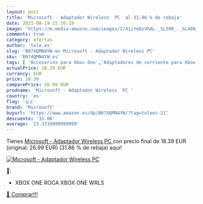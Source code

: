 ```yaml
---
layout: post
title: 'Microsoft - Adaptador Wireless  PC  al 31.86 % de rebaja'
date: 2021-08-19 15:16:19
image: 'https://m.media-amazon.com/images/I/41iYeBzVhAL._SL500_._SL400_.jpg'
comments: true
category: ofertas
author: 'tole.es'
slug: 'B074QMN4YW-es Microsoft - Adaptador Wireless PC'
sku: 'B074QMN4YW-es'
tags: [ 'Accesorios para Xbox One','Adaptadores de corriente para Xbox One','Cables y adaptadores de corriente para Xbox One','Hardware y juegos para Xbox One','Videojuegos','microsoft', ]
actualPrice: 18.39 EUR
currency: EUR
price: 18.39
comparePrice: 26.99 EUR
prodname: 'Microsoft - Adaptador Wireless  PC '
country: 'es'
flag: '🇪🇸'
brand: 'Microsoft'
buyurl: 'https://www.amazon.es/dp/B074QMN4YW/?tag=tolees-21'
descuento: '31.86'
average: '23.3719999999999'
---
```


Tienes [Microsoft - Adaptador Wireless  PC ](https://www.amazon.es/dp/B074QMN4YW/?tag=tolees-21) con precio final de  18.39 EUR (original: 26.99 EUR) (31.86 %  de rebaja) aqui!

[![Microsoft - Adaptador Wireless  PC ](https://m.media-amazon.com/images/I/41iYeBzVhAL._SL500_._SL400_.jpg)](https://www.amazon.es/dp/B074QMN4YW/?tag=tolees-21)

🔎:

- XBOX ONE ROCA XBOX ONE WRLS

[🛒 Comprar!!!](https://www.amazon.es/dp/B074QMN4YW/?tag=tolees-21)
